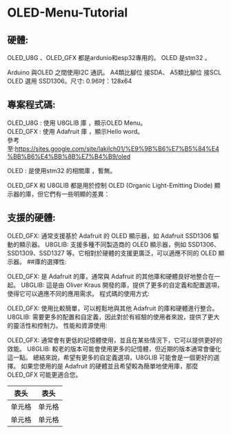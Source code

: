 # OLED-Menu-Tutorial

## 硬體:
OLED_U8G 、OLED_GFX 都是ardunio和esp32專用的。
OLED 是stm32 。

Arduino 與OLED 之間使用I2C 通訊。
A4類比腳位 接SDA、 A5類比腳位 接SCL
OLED 選用 SSD1306。尺寸:   0.96吋：128x64

## 專案程式碼:
OLED_U8G : 使用 U8GLIB 庫  ，顯示OLED Menu。  
OLED_GFX : 使用 Adafruit 庫  ，顯示Hello word。  
參考至:https://sites.google.com/site/lakilch01/%E9%9B%B6%E7%B5%84%E4%BB%B6%E4%BB%8B%E7%B4%B9/oled


OLED : 是使用stm32 的相關庫  ，暫無。

OLED_GFX 和 U8GLIB 都是用於控制 OLED (Organic Light-Emitting Diode) 顯示器的庫，但它們有一些明顯的差異：

## 支援的硬體:

OLED_GFX: 通常支援基於 Adafruit 的 OLED 顯示器，如 Adafruit SSD1306 驅動的顯示器。
U8GLIB: 支援多種不同製造商的 OLED 顯示器，例如 SSD1306、SSD1309、SSD1327 等。它相對於硬體的支援更廣泛，可以適應不同的 OLED 顯示器。
##庫的選擇性:

OLED_GFX: 是 Adafruit 的庫，通常與 Adafruit 的其他庫和硬體良好地整合在一起。
U8GLIB: 這是由 Oliver Kraus 開發的庫，提供了更多的自定義和配置選項，使得它可以適應不同的應用需求。
程式碼的使用方式:

OLED_GFX: 使用比較簡單，可以輕鬆地與其他 Adafruit 的庫和硬體進行整合。
U8GLIB: 需要更多的配置和自定義，因此對於有經驗的使用者來說，提供了更大的靈活性和控制力。
性能和資源使用:

OLED_GFX: 通常會有更低的記憶體使用，並且在某些情況下，它可以提供更好的效能。
U8GLIB: 較老的版本可能會使用更多的記憶體，但近期的版本通常會優化這一點。
總結來說，希望有更多的自定義選項，U8GLIB 可能會是一個更好的選擇。
如果您使用的是 Adafruit 的硬體並且希望較為簡單地使用庫，那麼 OLED_GFX 可能更適合您。

|  表头   | 表头  |
|  ----  | ----  |
| 单元格  | 单元格 |
| 单元格  | 单元格 |
